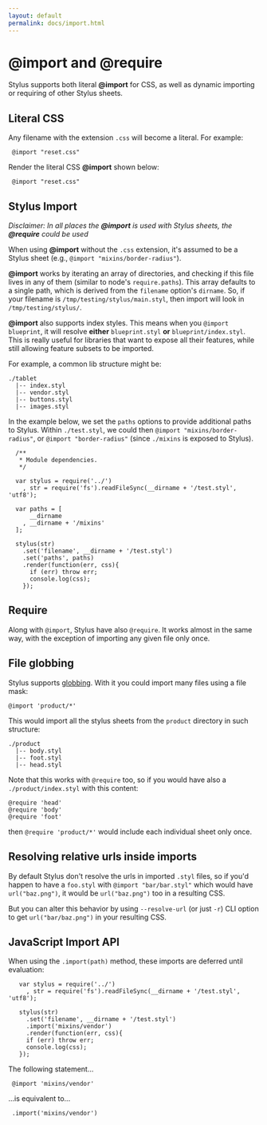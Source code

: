 ```yaml
---
layout: default
permalink: docs/import.html
---
```


# @import and @require

Stylus supports both literal __@import__ for CSS, as well as dynamic importing or requiring of other Stylus sheets.

## Literal CSS

  Any filename with the extension `.css` will become a literal. For example:

     @import "reset.css"

Render the literal CSS __@import__ shown below:

     @import "reset.css"

## Stylus Import


*Disclaimer: In all places the __@import__ is used with Stylus sheets, the __@require__ could be used*

 When using __@import__ without the `.css` extension, it's assumed to be a Stylus sheet (e.g., `@import "mixins/border-radius"`).

 __@import__ works by iterating an array of directories, and checking if this file lives in any of them (similar to node's `require.paths`). This array defaults to a single path, which is derived from the `filename` option's `dirname`. So, if your filename is `/tmp/testing/stylus/main.styl`, then import will look in `/tmp/testing/stylus/`.

 __@import__ also supports index styles. This means when you `@import blueprint`, it will resolve **either** `blueprint.styl` **or** `blueprint/index.styl`.  This is really useful for libraries that want to expose all their features, while still allowing feature subsets to be imported.

 For example, a common lib structure might be:

    ./tablet
      |-- index.styl
      |-- vendor.styl
      |-- buttons.styl
      |-- images.styl

 In the example below, we set the `paths` options to provide additional paths to Stylus. Within `./test.styl`, we could then `@import "mixins/border-radius"`, or `@import "border-radius"` (since `./mixins` is exposed to Stylus).

      /**
       * Module dependencies.
       */

      var stylus = require('../')
        , str = require('fs').readFileSync(__dirname + '/test.styl', 'utf8');

      var paths = [
          __dirname
        , __dirname + '/mixins'
      ];

      stylus(str)
        .set('filename', __dirname + '/test.styl')
        .set('paths', paths)
        .render(function(err, css){
          if (err) throw err;
          console.log(css);
        });

## Require

Along with `@import`, Stylus have also `@require`. It works almost in the same way, with the exception of importing any given file only once.

## File globbing

Stylus supports [globbing](https://github.com/isaacs/node-glob#readme). With it you could import many files using a file mask:

    @import 'product/*'

This would import all the stylus sheets from the `product` directory in such structure:

    ./product
      |-- body.styl
      |-- foot.styl
      |-- head.styl

Note that this works with `@require` too, so if you would have also a `./product/index.styl` with this content:

    @require 'head'
    @require 'body'
    @require 'foot'

then `@require 'product/*'` would include each individual sheet only once.

## Resolving relative urls inside imports

By default Stylus don't resolve the urls in imported `.styl` files, so if you'd happen to have a `foo.styl` with `@import "bar/bar.styl"` which would have `url("baz.png")`, it would be `url("baz.png")` too in a resulting CSS.

But you can alter this behavior by using `--resolve-url` (or just `-r`) CLI option to get `url("bar/baz.png")` in your resulting CSS.

## JavaScript Import API

 When using the `.import(path)` method, these imports are deferred until evaluation:

       var stylus = require('../')
         , str = require('fs').readFileSync(__dirname + '/test.styl', 'utf8');

       stylus(str)
         .set('filename', __dirname + '/test.styl')
         .import('mixins/vendor')
         .render(function(err, css){
         if (err) throw err;
         console.log(css);
       });

 The following statement...

     @import 'mixins/vendor'

...is equivalent to...

     .import('mixins/vendor')

